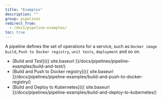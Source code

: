 ```yaml
---
title: "Examples"
description: ""
group: pipelines
redirect_from:
  - /docs/pipeline-examples/
toc: true
---
```

A pipeline defines the set of operations for a service, such as `Docker image build`, `Push to Docker registry`, `unit tests`, `deployment` and so on.
- [Build and Test]({{ site.baseurl }}/docs/pipelines/pipeline-examples/build-and-test/) 
- [Build and Push to Docker registry]({{ site.baseurl }}/docs/pipelines/pipeline-examples/build-and-push-to-docker-registry/) 
- [Build and Deploy to Kubernetes]({{ site.baseurl }}/docs/pipelines/pipeline-examples/build-and-deploy-to-kubernetes/)
